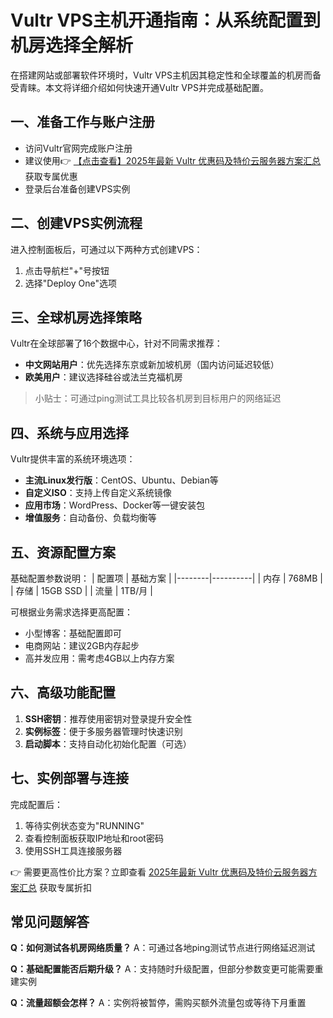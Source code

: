# Vultr VPS主机开通指南：从系统配置到机房选择全解析

在搭建网站或部署软件环境时，Vultr VPS主机因其稳定性和全球覆盖的机房而备受青睐。本文将详细介绍如何快速开通Vultr VPS并完成基础配置。

## 一、准备工作与账户注册
- 访问Vultr官网完成账户注册
- 建议使用👉 [【点击查看】2025年最新 Vultr 优惠码及特价云服务器方案汇总](https://bit.ly/VuLtr)获取专属优惠
- 登录后台准备创建VPS实例

## 二、创建VPS实例流程
进入控制面板后，可通过以下两种方式创建VPS：
1. 点击导航栏"+"号按钮
2. 选择"Deploy One"选项

## 三、全球机房选择策略
Vultr在全球部署了16个数据中心，针对不同需求推荐：
- **中文网站用户**：优先选择东京或新加坡机房（国内访问延迟较低）
- **欧美用户**：建议选择硅谷或法兰克福机房

> 小贴士：可通过ping测试工具比较各机房到目标用户的网络延迟

## 四、系统与应用选择
Vultr提供丰富的系统环境选项：
- **主流Linux发行版**：CentOS、Ubuntu、Debian等
- **自定义ISO**：支持上传自定义系统镜像
- **应用市场**：WordPress、Docker等一键安装包
- **增值服务**：自动备份、负载均衡等

## 五、资源配置方案
基础配置参数说明：
| 配置项 | 基础方案 |
|--------|----------|
| 内存   | 768MB    |
| 存储   | 15GB SSD |
| 流量   | 1TB/月   |

可根据业务需求选择更高配置：
- 小型博客：基础配置即可
- 电商网站：建议2GB内存起步
- 高并发应用：需考虑4GB以上内存方案

## 六、高级功能配置
1. **SSH密钥**：推荐使用密钥对登录提升安全性
2. **实例标签**：便于多服务器管理时快速识别
3. **启动脚本**：支持自动化初始化配置（可选）

## 七、实例部署与连接
完成配置后：
1. 等待实例状态变为"RUNNING"
2. 查看控制面板获取IP地址和root密码
3. 使用SSH工具连接服务器

👉 需要更高性价比方案？立即查看 [2025年最新 Vultr 优惠码及特价云服务器方案汇总](https://bit.ly/VuLtr) 获取专属折扣

## 常见问题解答
**Q：如何测试各机房网络质量？**
A：可通过各地ping测试节点进行网络延迟测试

**Q：基础配置能否后期升级？**
A：支持随时升级配置，但部分参数变更可能需要重建实例

**Q：流量超额会怎样？**
A：实例将被暂停，需购买额外流量包或等待下月重置